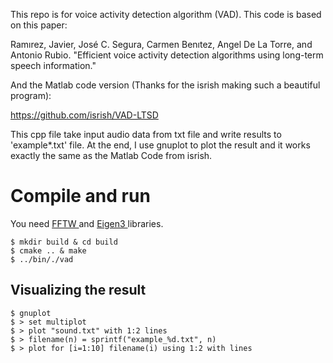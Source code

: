 This repo is for voice activity detection algorithm (VAD). This code is based on this paper:

Ramırez, Javier, José C. Segura, Carmen Benıtez, Angel De La Torre, and Antonio Rubio. 
   "Efficient voice activity detection algorithms using long-term speech information." 
                       
And the Matlab code version (Thanks for the isrish making such a beautiful program):

https://github.com/isrish/VAD-LTSD


This cpp file take input audio data from txt file and write results to 'example*.txt' file. At the end, I use gnuplot to plot the result and it works exactly the same as the Matlab Code from isrish.

# Compile and run
You need <a href="http://www.fftw.org"> FFTW </a> and <a href="http://http://eigen.tuxfamily.org/"> Eigen3 </a> libraries.
```
$ mkdir build & cd build
$ cmake .. & make
$ ../bin/./vad
```
## Visualizing the result
```
$ gnuplot
$ > set multiplot
$ > plot "sound.txt" with 1:2 lines
$ > filename(n) = sprintf("example_%d.txt", n)
$ > plot for [i=1:10] filename(i) using 1:2 with lines
```
